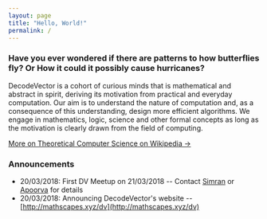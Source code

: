 ```yaml
---
layout: page
title: "Hello, World!"
permalink: /
---
```


### Have you ever wondered if there are patterns to how butterflies fly? Or How it could it possibly cause hurricanes?

DecodeVector is a cohort of curious minds that is mathematical and abstract in spirit, deriving its motivation from practical and everyday computation.
Our aim is to understand the nature of computation and, as a consequence of this understanding, design more efficient algorithms. We engage in mathematics, logic, science and other formal concepts as long as the motivation is clearly drawn from the field of computing.

[More on Theoretical Computer Science on Wikipedia →](https://en.wikipedia.org/wiki/Theoretical_computer_science)

### Announcements
- 20/03/2018: First DV Meetup on 21/03/2018 -- Contact [Simran](mailto:simran.singh9@yahoo.com) or [Apoorva](mailto:apoorva.a1998@gmail.com) for details
- 20/03/2018: Announcing DecodeVector's website --  [http://mathscapes.xyz/dv](http://mathscapes.xyz/dv)
